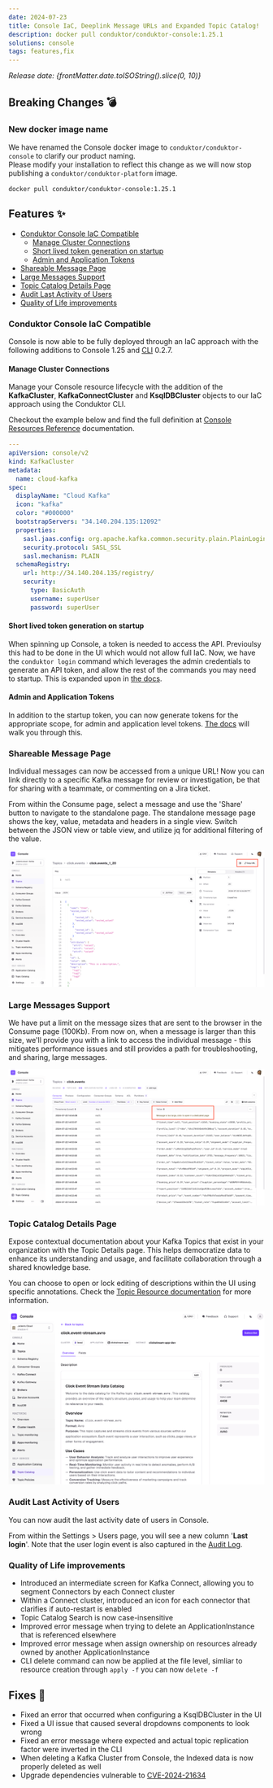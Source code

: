```yaml
---
date: 2024-07-23
title: Console IaC, Deeplink Message URLs and Expanded Topic Catalog!
description: docker pull conduktor/conduktor-console:1.25.1
solutions: console
tags: features,fix
---
```


*Release date: {frontMatter.date.toISOString().slice(0, 10)}*

## Breaking Changes 💣
### New docker image name
We have renamed the Console docker image to `conduktor/conduktor-console` to clarify our product naming.  
Please modify your installation to reflect this change as we will now stop publishing a `conduktor/conduktor-platform` image.
````shell
docker pull conduktor/conduktor-console:1.25.1
````

## Features ✨

- [Conduktor Console IaC Compatible](#conduktor-console-iac-compatible)
  - [Manage Cluster Connections](#manage-cluster-connections)
  - [Short lived token generation on startup](#short-lived-token-generation-on-startup)
  - [Admin and Application Tokens](#admin-and-application-tokens)
- [Shareable Message Page](#shareable-message-page)
- [Large Messages Support](#large-messages-support)
- [Topic Catalog Details Page](#topic-catalog-details-page)
- [Audit Last Activity of Users](#audit-last-activity-of-users)
- [Quality of Life improvements](#quality-of-life-improvements)

### Conduktor Console IaC Compatible

Console is now able to be fully deployed through an IaC approach with the following additions to Console 1.25 and [CLI](https://github.com/conduktor/ctl) 0.2.7.

#### Manage Cluster Connections
Manage your Console resource lifecycle with the addition of the **KafkaCluster**, **KafkaConnectCluster** and **KsqlDBCluster** objects to our IaC approach using the Conduktor CLI.  

Checkout the example below and find the full definition at [Console Resources Reference](https://docs.conduktor.io/platform/reference/resource-reference/console/) documentation.

````yaml
---
apiVersion: console/v2
kind: KafkaCluster
metadata:
  name: cloud-kafka
spec:
  displayName: "Cloud Kafka"
  icon: "kafka"
  color: "#000000"
  bootstrapServers: "34.140.204.135:12092"
  properties:
    sasl.jaas.config: org.apache.kafka.common.security.plain.PlainLoginModule required username="admin" password="admin-secret";
    security.protocol: SASL_SSL
    sasl.mechanism: PLAIN
  schemaRegistry:
    url: http://34.140.204.135/registry/
    security:
      type: BasicAuth
      username: superUser
      password: superUser
````

#### Short lived token generation on startup

When spinning up Console, a token is needed to access the API. Previoulsy this had to be done in the UI which would not allow full IaC. Now, we have the `conduktor login` command which leverages the admin credentials to generate an API token, and allow the rest of the commands you may need to startup. This is expanded upon in [the docs](https://docs.conduktor.io/platform/reference/cli-reference/#configure).

#### Admin and Application Tokens

In addition to the startup token, you can now generate tokens for the appropriate scope, for admin and application level tokens. [The docs](https://docs.conduktor.io/platform/reference/cli-reference/#configure) will walk you through this.


### Shareable Message Page

Individual messages can now be accessed from a unique URL! Now you can link directly to a specific Kafka message for review or investigation, be that for sharing with a teammate, or commenting on a Jira ticket.  

From within the Consume page, select a message and use the 'Share' button to navigate to the standalone page. The standalone message page shows the key, value, metadata and headers in a single view. Switch between the JSON view or table view, and utilize jq for additional filtering of the value.

![shareable message](/images/changelog/platform/v25/console-shareable-message.png)


### Large Messages Support

We have put a limit on the message sizes that are sent to the browser in the Consume page (100Kb). From now on, when a message is larger than this size, we'll provide you with a link to access the individual message - this mitigates performance issues and still provides a path for troubleshooting, and sharing, large messages.

![large message](/images/changelog/platform/v25/console-large-message.png)

### Topic Catalog Details Page

Expose contextual documentation about your Kafka Topics that exist in your organization with the Topic Details page. This helps democratize data to enhance its understanding and usage, and facilitate collaboration through a shared knowledge base. 

You can choose to open or lock editing of descriptions within the UI using specific annotations. Check the [Topic Resource documentation](https://docs.conduktor.io/platform/reference/resource-reference/kafka/#topic) for more information.

![topic catalog](/images/changelog/platform/v25/topic-catalog.png)

### Audit Last Activity of Users

You can now audit the last activity date of users in Console. 

From within the Settings > Users page, you will see a new column '**Last login**'. Note that the user login event is also captured in the [Audit Log](https://docs.conduktor.io/platform/navigation/settings/audit-log/).

### Quality of Life improvements
- Introduced an intermediate screen for Kafka Connect, allowing you to segment Connectors by each Connect cluster
- Within a Connect cluster, introduced an icon for each connector that clarifies if auto-restart is enabled
- Topic Catalog Search is now case-insensitive
- Improved error message when trying to delete an ApplicationInstance that is referenced elsewhere
- Improved error message when assign ownership on resources already owned by another ApplicationInstance
- CLI delete command can now be applied at the file level, simliar to resource creation through `apply -f` you can now `delete -f` 

## Fixes 🔨
- Fixed an error that occurred when configuring a KsqlDBCluster in the UI
- Fixed a UI issue that caused several dropdowns components to look wrong
- Fixed an error message where expected and actual topic replication factor were inverted in the CLI
- When deleting a Kafka Cluster from Console, the Indexed data is now properly deleted as well
- Upgrade dependencies vulnerable to [CVE-2024-21634](https://nvd.nist.gov/vuln/detail/CVE-2024-21634) 
